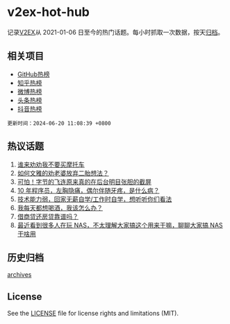 # v2ex-hot-hub

 记录[V2EX](https://www.v2ex.com/)从 2021-01-06 日至今的热门话题。每小时抓取一次数据，按天[归档](archives)。
 
 ## 相关项目

- [GitHub热榜](https://github.com/snaildev/github-hot-hub)
- [知乎热榜](https://github.com/snaildev/zhihu-hot-hub)
- [微博热榜](https://github.com/snaildev/weibo-hot-hub)
- [头条热榜](https://github.com/snaildev/toutiao-hot-hub)
- [抖音热榜](https://github.com/snaildev/douyin-hot-hub)


 `更新时间：2024-06-20 11:08:39 +0800`

## 热议话题

1. [谁来劝劝我不要买摩托车](https://www.v2ex.com/t/1050853)
1. [如何文雅的劝老婆放弃二胎想法？](https://www.v2ex.com/t/1051029)
1. [可怕！字节的飞连原来真的在后台明目张胆的截屏](https://www.v2ex.com/t/1050989)
1. [10 年程序员，左胸隐痛，偶尔伴随牙疼，是什么病？](https://www.v2ex.com/t/1050876)
1. [技术能力弱，回家无薪自学/工作时自学，想听听你们看法](https://www.v2ex.com/t/1050824)
1. [我每天都想喝酒，我该怎么办？](https://www.v2ex.com/t/1050929)
1. [借商贷还房贷靠谱吗？](https://www.v2ex.com/t/1050818)
1. [最近看到很多人在玩 NAS，不太理解大家搞这个用来干嘛，聊聊大家搞 NAS 干啥用](https://www.v2ex.com/t/1051049)

## 历史归档

[archives](archives)

## License

See the [LICENSE](LICENSE) file for license rights and limitations (MIT).
